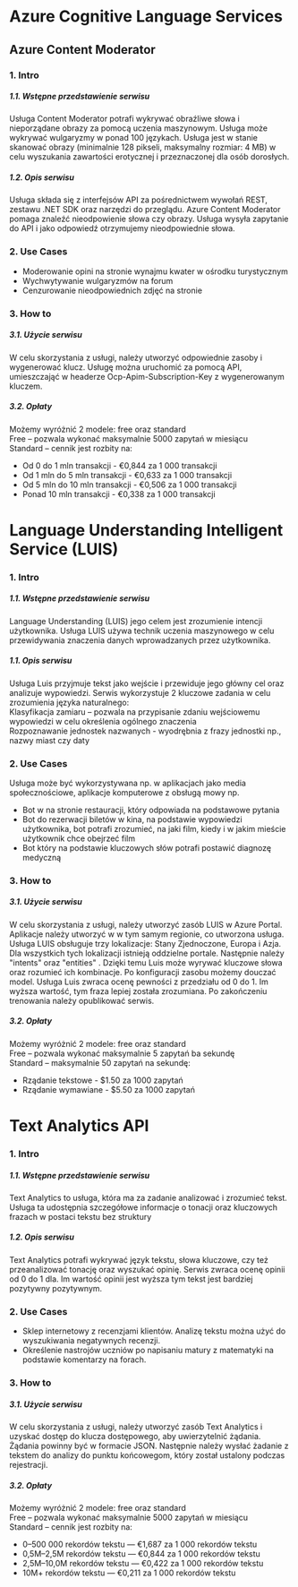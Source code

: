 # Azure Cognitive Language Services

## Azure Content Moderator
### 1. Intro
##### 1.1. Wstępne przedstawienie serwisu
Usługa Content Moderator potrafi wykrywać obraźliwe słowa i nieporządane obrazy za pomocą uczenia maszynowym. Usługa może wykrywać wulgaryzmy w ponad 100 językach. Usługa jest w stanie skanować obrazy (minimalnie 128 pikseli, maksymalny rozmiar: 4 MB) w celu wyszukania zawartości erotycznej i przeznaczonej dla osób dorosłych.

##### 1.2. Opis serwisu
Usługa składa się z interfejsów API za pośrednictwem wywołań REST, zestawu .NET SDK oraz narzędzi do przeglądu. Azure Content Moderator pomaga znaleźć nieodpowienie słowa czy obrazy. Usługa wysyła zapytanie do API i jako odpowiedź otrzymujemy nieodpowiednie słowa.

### 2. Use Cases
* Moderowanie opini na stronie wynajmu kwater w ośrodku turystycznym
* Wychwytywanie wulgaryzmów na forum
* Cenzurowanie nieodpowiednich zdjęć na stronie

### 3. How to
##### 3.1. Użycie serwisu

W celu skorzystania z usługi, należy utworzyć odpowiednie zasoby i wygenerować klucz. Usługę można uruchomić za pomocą API, umieszczająć w headerze  Ocp-Apim-Subscription-Key z wygenerowanym kluczem.
##### 3.2. Opłaty
Możemy wyróżnić 2 modele: free oraz standard <br/>
Free – pozwala wykonać maksymalnie 5000 zapytań w miesiącu <br/>
Standard – cennik jest rozbity na:<br/>
* Od 0 do 1 mln transakcji - €0,844 za 1 000 transakcji
* Od 1 mln do 5 mln transakcji - €0,633 za 1 000 transakcji
* Od 5 mln do 10 mln transakcji - €0,506 za 1 000 transakcji
* Ponad 10 mln transakcji - €0,338 za 1 000 transakcji


# Language Understanding Intelligent Service (LUIS)

### 1. Intro
##### 1.1. Wstępne przedstawienie serwisu
Language Understanding (LUIS) jego celem jest zrozumienie intencji użytkownika. Usługa LUIS używa technik uczenia maszynowego w celu przewidywania znaczenia danych wprowadzanych przez użytkownika.

##### 1.1. Opis serwisu

Usługa Luis przyjmuje tekst jako wejście i przewiduje jego główny cel oraz analizuje wypowiedzi.
Serwis wykorzystuje 2 kluczowe zadania w celu zrozumienia języka naturalnego:<br/>
Klasyfikacja zamiaru – pozwala na przypisanie zdaniu wejściowemu wypowiedzi w celu określenia ogólnego znaczenia <br/>
Rozpoznawanie jednostek nazwanych  - wyodrębnia z frazy jednostki np., nazwy miast czy daty


### 2. Use Cases
Usługa może być wykorzystywana np. w aplikacjach jako media społecznościowe, aplikacje komputerowe z obsługą mowy np.

* Bot w na stronie restauracji, który odpowiada na podstawowe pytania 
* Bot do rezerwacji biletów w kina, na podstawie wypowiedzi użytkownika, bot potrafi zrozumieć, na jaki film, kiedy i w jakim mieście użytkownik chce obejrzeć film
* Bot który na podstawie kluczowych słów potrafi postawić diagnozę medyczną 

### 3. How to
##### 3.1. Użycie serwisu

W celu skorzystania z usługi, należy utworzyć zasób LUIS w Azure Portal. Aplikacje należy utworzyć w  w tym samym regionie, co utworzona usługa. Usługa LUIS obsługuje trzy lokalizacje: Stany Zjednoczone, Europa i Azja. Dla wszystkich tych lokalizacji istnieją oddzielne portale. Następnie należy "intents" oraz "entities" . Dzięki temu Luis może wyrywać kluczowe słowa oraz rozumieć ich kombinacje.  Po konfiguracji zasobu możemy douczać model. Usługa Luis zwraca ocenę pewności z przedziału od 0 do 1. Im wyższa wartość, tym fraza lepiej została zrozumiana. Po zakończeniu trenowania należy opublikować serwis. 

##### 3.2. Opłaty
Możemy wyróżnić 2 modele: free oraz standard <br/>
Free – pozwala wykonać maksymalnie 5 zapytań ba sekundę <br/>
Standard – maksymalnie 50 zapytań na sekundę:<br/>
*	Rządanie tekstowe - $1.50 za 1000 zapytań
*	Rządanie wymawiane - $5.50 za 1000 zapytań

# Text Analytics API

### 1. Intro
##### 1.1. Wstępne przedstawienie serwisu
Text Analytics to usługa, która ma za zadanie analizować i zrozumieć tekst. Usługa ta udostępnia szczegółowe informacje o tonacji oraz kluczowych frazach w postaci tekstu bez struktury
##### 1.2. Opis serwisu
Text Analytics potrafi wykrywać język tekstu, słowa kluczowe, czy też przeanalizować tonację oraz wyszukać opinię. Serwis zwraca ocenę opinii od 0 do 1 dla. Im wartość opinii jest wyższa tym tekst jest bardziej pozytywny pozytywnym. 

### 2. Use Cases

* Sklep internetowy z recenzjami klientów. Analizę tekstu można użyć do wyszukiwania negatywnych recenzji.
* Określenie nastrojów uczniów po napisaniu matury z matematyki na podstawie komentarzy na forach. 


### 3. How to
##### 3.1. Użycie serwisu
W celu skorzystania z usługi, należy utworzyć zasób Text Analytics i uzyskać dostęp do klucza dostępowego, aby uwierzytelnić żądania. Żądania powinny być w formacie JSON.
Następnie należy wysłać żadanie z tekstem do analizy do punktu końcowegom, który został ustalony podczas rejestracji. 

##### 3.2. Opłaty
Możemy wyróżnić 2 modele: free oraz standard<br/>
Free – pozwala wykonać maksymalnie 5000 zapytań w miesiącu <br/>
Standard – cennik jest rozbity na:<br/>
* 0–500 000 rekordów tekstu — €1,687 za 1 000 rekordów tekstu
* 0,5M–2,5M rekordów tekstu — €0,844 za 1 000 rekordów tekstu
* 2,5M–10,0M rekordów tekstu — €0,422 za 1 000 rekordów tekstu
* 10M+ rekordów tekstu — €0,211 za 1 000 rekordów tekstu

